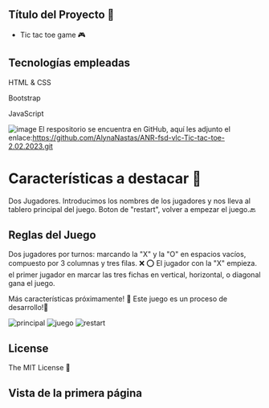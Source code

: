 ## Título del Proyecto :rocket:

- Tic tac toe game :video_game:


## Tecnologías empleadas

HTML & CSS

Bootstrap

JavaScript 


![image](https://user-images.githubusercontent.com/121962750/215277229-ec3606fa-3246-421a-8ab1-d7972c77b238.png)
El respositorio se encuentra en GitHub, aquí les adjunto el enlace:https://github.com/AlynaNastas/ANR-fsd-vlc-Tic-tac-toe-2.02.2023.git



# Características a destacar :round_pushpin:

Dos Jugadores.
Introducimos los nombres de los jugadores y nos lleva al tablero principal del juego.
Boton de "restart", volver a empezar el juego.:back:


## Reglas del Juego
Dos jugadores por turnos: marcando la "X" y la "O" en espacios vacíos, compuesto por 3 columnas y tres filas. :x: :o:
El jugador con la "X" empieza. el primer jugador en marcar las tres fichas en vertical, horizontal, o diagonal gana el juego.


Más características próximamente! :construction: Este juego es un proceso de desarrollo!:wrench:


![principal](https://user-images.githubusercontent.com/121962750/218306005-4e8d4fba-276e-4c83-b6e1-5ef5da090caa.png)
![juego](https://user-images.githubusercontent.com/121962750/218306014-30a9feb0-4f50-4451-b114-e40b8bf338d2.png)
![restart](https://user-images.githubusercontent.com/121962750/218306025-681f7a31-4a73-47b7-b446-596cdc8a9dfe.png)


## License

The MIT License :page_facing_up:

## Vista de la primera página


